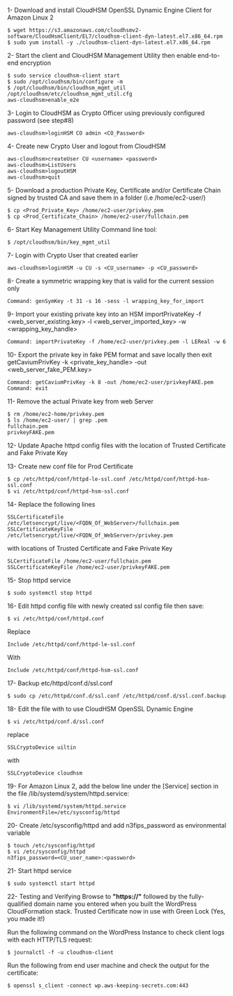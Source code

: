 1- Download and install CloudHSM OpenSSL Dynamic Engine Client for Amazon Linux 2
```
$ wget https://s3.amazonaws.com/cloudhsmv2-software/CloudHsmClient/EL7/cloudhsm-client-dyn-latest.el7.x86_64.rpm
$ sudo yum install -y ./cloudhsm-client-dyn-latest.el7.x86_64.rpm
```
2- Start the client and CloudHSM Management Utility then enable end-to-end encryption
```
$ sudo service cloudhsm-client start
$ sudo /opt/cloudhsm/bin/configure -m
$ /opt/cloudhsm/bin/cloudhsm_mgmt_util /opt/cloudhsm/etc/cloudhsm_mgmt_util.cfg
aws-cloudhsm>enable_e2e
```
3- Login to CloudHSM as Crypto Officer using previously configured password (see step#8) 
```
aws-cloudhsm>loginHSM CO admin <CO_Password>
```
4- Create new Crypto User and logout from CloudHSM
```
aws-cloudhsm>createUser CU <username> <password> 
aws-cloudhsm>ListUsers
aws-cloudhsm>logoutHSM
aws-cloudhsm>quit
```

5- Download a production Private Key, Certificate and/or Certificate Chain signed by trusted CA and save them in a folder (i.e /home/ec2-user/)
```
$ cp <Prod_Private_Key> /home/ec2-user/privkey.pem
$ cp <Prod_Certificate_Chain> /home/ec2-user/fullchain.pem
```

6- Start Key Management Utility Command line tool:
```
$ /opt/cloudhsm/bin/key_mgmt_util
```
7- Login with Crypto User that created earlier
```
aws-cloudhsm>loginHSM -u CU -s <CU_username> -p <CU_password>
```

8- Create a symmetric wrapping key that is valid for the current session only
```
Command: genSymKey -t 31 -s 16 -sess -l wrapping_key_for_import
```
9- Import your existing private key into an HSM
importPrivateKey -f <web_server_existing.key> -l <web_server_imported_key> -w <wrapping_key_handle>
```
Command: importPrivateKey -f /home/ec2-user/privkey.pem -l LEReal -w 6
```

10- Export the private key in fake PEM format and save locally then exit
getCaviumPrivKey -k <private_key_handle> -out <web_server_fake_PEM.key>
```
Command: getCaviumPrivKey -k 8 -out /home/ec2-user/privkeyFAKE.pem
Command: exit
```
11- Remove the actual Private key from web Server
```
$ rm /home/ec2-home/privkey.pem
$ ls /home/ec2-user/ | grep .pem
fullchain.pem
privkeyFAKE.pem
```
12- Update Apache httpd config files with the location of Trusted Certificate and Fake Private Key

13- Create new conf file for Prod Certificate
```
$ cp /etc/httpd/conf/httpd-le-ssl.conf /etc/httpd/conf/httpd-hsm-ssl.conf
$ vi /etc/httpd/conf/httpd-hsm-ssl.conf
```
14- Replace the following lines
```
SSLCertificateFile /etc/letsencrypt/live/<FQDN_Of_WebServer>/fullchain.pem
SSLCertificateKeyFile /etc/letsencrypt/live/<FQDN_Of_WebServer>/privkey.pem
```
with locations of Trusted Certificate and Fake Private Key
```
SLCertificateFile /home/ec2-user/fullchain.pem
SSLCertificateKeyFile /home/ec2-user/privkeyFAKE.pem
```

15- Stop httpd service
```
$ sudo systemctl stop httpd
```
16- Edit httpd config file with newly created ssl config file then save:
```
$ vi /etc/httpd/conf/httpd.conf
```
Replace
```
Include /etc/httpd/conf/httpd-le-ssl.conf
```
With
```
Include /etc/httpd/conf/httpd-hsm-ssl.conf
```
17- Backup etc/httpd/conf.d/ssl.conf 
```
$ sudo cp /etc/httpd/conf.d/ssl.conf /etc/httpd/conf.d/ssl.conf.backup
```
18- Edit the file with to use CloudHSM OpenSSL Dynamic Engine
```
$ vi /etc/httpd/conf.d/ssl.conf
```
replace
```
SSLCryptoDevice uiltin
```
with
```
SSLCryptoDevice cloudhsm
```
19- For Amazon Linux 2, add the below line under the [Service] section in the file /lib/systemd/system/httpd.service: 
```
$ vi /lib/systemd/system/httpd.service
EnvironmentFile=/etc/sysconfig/httpd
```
20- Create /etc/sysconfig/httpd and add n3fips_password as environmental variable
```
$ touch /etc/sysconfig/httpd
$ vi /etc/sysconfig/httpd
n3fips_password=<CU_user_name>:<password>
```
21- Start httpd service
```
$ sudo systemctl start httpd
```

22- Testing and Verifying
Browse to **"https://"** followed by the fully-qualified domain name you entered when you built the WordPress CloudFormation stack.
Trusted Certificate now in use with Green Lock (Yes, you made it!)

Run the following command on the WordPress Instance to check client logs with each HTTP/TLS request:
```
$ journalctl -f -u cloudhsm-client
```
Run the following from end user machine and check the output for the certificate:
```
$ openssl s_client -connect wp.aws-keeping-secrets.com:443
```